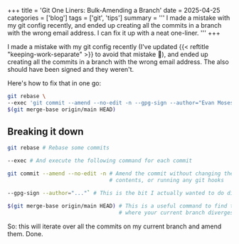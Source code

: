 +++
title = 'Git One Liners: Bulk-Amending a Branch'
date = 2025-04-25
categories = ['blog']
tags = ['git', 'tips']
summary = '''
I made a mistake with my git config recently, and ended up creating all the commits in a branch with the wrong email
address.  I can fix it up with a neat one-liner.
'''
+++

I made a mistake with my git config recently (I've updated {{< reftitle "keeping-work-separate" >}} to avoid that
mistake 😬), and ended up creating all the commits in a branch with the wrong email address.  The also should have been
signed and they weren't.

Here's how to fix that in one go:

```bash
git rebase \
--exec 'git commit --amend --no-edit -n --gpg-sign --author="Evan Moses <the.correct@email.address>"' \
$(git merge-base origin/main HEAD)
```

## Breaking it down

```bash
git rebase # Rebase some commits
```
```bash
--exec # And execute the following command for each commit
```
```bash
git commit --amend --no-edit -n # Amend the commit without changing the commit message,
                                # contents, or running any git hooks
```
```bash
--gpg-sign --author="..."` # This is the bit I actually wanted to do differently
```
```bash
$(git merge-base origin/main HEAD) # This is a useful command to find the "branch point"
                                   # where your current branch diverges from main.
```

So: this will iterate over all the commits on my current branch and amend them.  Done.
